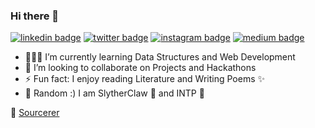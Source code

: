 ### Hi there 👋

<!--
**anmolkaur18/anmolkaur18** is a ✨ _special_ ✨ repository because its `README.md` (this file) appears on your GitHub profile.

Here are some ideas to get you started:
Projects and Hackathons
-->
[![linkedin badge](https://img.shields.io/badge/Anmol_Kaur-30302f?style=flat&logo=linkedin)](https://www.linkedin.com/in/anmol-kaur-04ba1b190)
[![twitter badge](https://img.shields.io/badge/@_AnmolKaur_-30302f?style=flat&logo=twitter)](https://twitter.com/_AnmolKaur_)
[![instagram badge](https://img.shields.io/badge/AnmolKaur_-30302f?style=flat&logo=instagram)](https://www.instagram.com/realanmolkaur/)
[![medium badge](https://img.shields.io/badge/AnmolKaurMinhas_-30302f?style=flat&logo=medium)](https://medium.com/@anmolkaurminhas)

- 👩🏻‍💻 I’m currently learning Data Structures and Web Development
- 👯 I’m looking to collaborate on Projects and Hackathons 
- ⚡ Fun fact: I enjoy reading Literature and Writing Poems ✨
- 🌈 Random :) I am SlytherClaw 🧙 and INTP 🧐

🚀 [Sourcerer](https://sourcerer.io/anmolkaur18)<!-- and [Linktree](https://linktr.ee/anmolkaur) -->


 <!--
[![Anmol Kaur LinkedIn](https://img.shields.io/badge/LinkedIn-black?style=flat&logo=linkedin)](https://www.linkedin.com/in/anmol-kaur-04ba1b1907)
![](https://img.shields.io/twitter/follow/_AnmolKaur_?style=social)![](https://img.shields.io/twitter/follow/LearningAK__?style=social) 
-->
